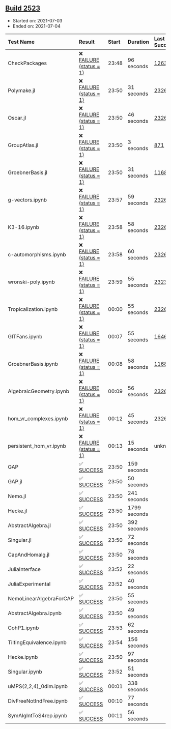 ## [Build 2523](https://oscarci.mathematik.uni-kl.de/job/oscar-stable/2523/)

* Started on: 2021-07-03
* Ended on: 2021-07-04

| Test Name    | Result | Start | Duration | Last Success | First Failure |
|:-------------|:-------|:------|:---------|:-------------|:--------------|
| CheckPackages | ❌ [FAILURE (status = 1)](https://oscarci.mathematik.uni-kl.de/job/oscar-stable/2523/artifact/logs/build-2523/CheckPackages.log) | 23:48 | 96 seconds | [1263](https://oscarci.mathematik.uni-kl.de/job/oscar-stable/1263/) | [1264](https://oscarci.mathematik.uni-kl.de/job/oscar-stable/1264/) |
| Polymake.jl | ❌ [FAILURE (status = 1)](https://oscarci.mathematik.uni-kl.de/job/oscar-stable/2523/artifact/logs/build-2523/Polymake.jl.log) | 23:50 | 31 seconds | [2326](https://oscarci.mathematik.uni-kl.de/job/oscar-stable/2326/) | [2327](https://oscarci.mathematik.uni-kl.de/job/oscar-stable/2327/) |
| Oscar.jl | ❌ [FAILURE (status = 1)](https://oscarci.mathematik.uni-kl.de/job/oscar-stable/2523/artifact/logs/build-2523/Oscar.jl.log) | 23:50 | 46 seconds | [2326](https://oscarci.mathematik.uni-kl.de/job/oscar-stable/2326/) | [2327](https://oscarci.mathematik.uni-kl.de/job/oscar-stable/2327/) |
| GroupAtlas.jl | ❌ [FAILURE (status = 1)](https://oscarci.mathematik.uni-kl.de/job/oscar-stable/2523/artifact/logs/build-2523/GroupAtlas.jl.log) | 23:50 | 3 seconds | [871](https://oscarci.mathematik.uni-kl.de/job/oscar-stable/871/) | [872](https://oscarci.mathematik.uni-kl.de/job/oscar-stable/872/) |
| GroebnerBasis.jl | ❌ [FAILURE (status = 1)](https://oscarci.mathematik.uni-kl.de/job/oscar-stable/2523/artifact/logs/build-2523/GroebnerBasis.jl.log) | 23:50 | 31 seconds | [1168](https://oscarci.mathematik.uni-kl.de/job/oscar-stable/1168/) | [1169](https://oscarci.mathematik.uni-kl.de/job/oscar-stable/1169/) |
| g-vectors.ipynb | ❌ [FAILURE (status = 1)](https://oscarci.mathematik.uni-kl.de/job/oscar-stable/2523/artifact/logs/build-2523/g-vectors.ipynb.log) | 23:57 | 59 seconds | [2326](https://oscarci.mathematik.uni-kl.de/job/oscar-stable/2326/) | [2327](https://oscarci.mathematik.uni-kl.de/job/oscar-stable/2327/) |
| K3-16.ipynb | ❌ [FAILURE (status = 1)](https://oscarci.mathematik.uni-kl.de/job/oscar-stable/2523/artifact/logs/build-2523/K3-16.ipynb.log) | 23:58 | 58 seconds | [2326](https://oscarci.mathematik.uni-kl.de/job/oscar-stable/2326/) | [2327](https://oscarci.mathematik.uni-kl.de/job/oscar-stable/2327/) |
| c-automorphisms.ipynb | ❌ [FAILURE (status = 1)](https://oscarci.mathematik.uni-kl.de/job/oscar-stable/2523/artifact/logs/build-2523/c-automorphisms.ipynb.log) | 23:58 | 60 seconds | [2326](https://oscarci.mathematik.uni-kl.de/job/oscar-stable/2326/) | [2327](https://oscarci.mathematik.uni-kl.de/job/oscar-stable/2327/) |
| wronski-poly.ipynb | ❌ [FAILURE (status = 1)](https://oscarci.mathematik.uni-kl.de/job/oscar-stable/2523/artifact/logs/build-2523/wronski-poly.ipynb.log) | 23:59 | 55 seconds | [2323](https://oscarci.mathematik.uni-kl.de/job/oscar-stable/2323/) | [2324](https://oscarci.mathematik.uni-kl.de/job/oscar-stable/2324/) |
| Tropicalization.ipynb | ❌ [FAILURE (status = 1)](https://oscarci.mathematik.uni-kl.de/job/oscar-stable/2523/artifact/logs/build-2523/Tropicalization.ipynb.log) | 00:00 | 55 seconds | [2326](https://oscarci.mathematik.uni-kl.de/job/oscar-stable/2326/) | [2327](https://oscarci.mathematik.uni-kl.de/job/oscar-stable/2327/) |
| GITFans.ipynb | ❌ [FAILURE (status = 1)](https://oscarci.mathematik.uni-kl.de/job/oscar-stable/2523/artifact/logs/build-2523/GITFans.ipynb.log) | 00:07 | 55 seconds | [1646](https://oscarci.mathematik.uni-kl.de/job/oscar-stable/1646/) | [1647](https://oscarci.mathematik.uni-kl.de/job/oscar-stable/1647/) |
| GroebnerBasis.ipynb | ❌ [FAILURE (status = 1)](https://oscarci.mathematik.uni-kl.de/job/oscar-stable/2523/artifact/logs/build-2523/GroebnerBasis.ipynb.log) | 00:08 | 58 seconds | [1168](https://oscarci.mathematik.uni-kl.de/job/oscar-stable/1168/) | [1169](https://oscarci.mathematik.uni-kl.de/job/oscar-stable/1169/) |
| AlgebraicGeometry.ipynb | ❌ [FAILURE (status = 1)](https://oscarci.mathematik.uni-kl.de/job/oscar-stable/2523/artifact/logs/build-2523/AlgebraicGeometry.ipynb.log) | 00:09 | 56 seconds | [2326](https://oscarci.mathematik.uni-kl.de/job/oscar-stable/2326/) | [2327](https://oscarci.mathematik.uni-kl.de/job/oscar-stable/2327/) |
| hom_vr_complexes.ipynb | ❌ [FAILURE (status = 1)](https://oscarci.mathematik.uni-kl.de/job/oscar-stable/2523/artifact/logs/build-2523/hom_vr_complexes.ipynb.log) | 00:12 | 45 seconds | [2326](https://oscarci.mathematik.uni-kl.de/job/oscar-stable/2326/) | [2327](https://oscarci.mathematik.uni-kl.de/job/oscar-stable/2327/) |
| persistent_hom_vr.ipynb | ❌ [FAILURE (status = 1)](https://oscarci.mathematik.uni-kl.de/job/oscar-stable/2523/artifact/logs/build-2523/persistent_hom_vr.ipynb.log) | 00:13 | 15 seconds | unknown | unknown |
| GAP | ✅ [SUCCESS](https://oscarci.mathematik.uni-kl.de/job/oscar-stable/2523/artifact/logs/build-2523/GAP.log) | 23:50 | 159 seconds |  |  |
| GAP.jl | ✅ [SUCCESS](https://oscarci.mathematik.uni-kl.de/job/oscar-stable/2523/artifact/logs/build-2523/GAP.jl.log) | 23:50 | 50 seconds |  |  |
| Nemo.jl | ✅ [SUCCESS](https://oscarci.mathematik.uni-kl.de/job/oscar-stable/2523/artifact/logs/build-2523/Nemo.jl.log) | 23:50 | 241 seconds |  |  |
| Hecke.jl | ✅ [SUCCESS](https://oscarci.mathematik.uni-kl.de/job/oscar-stable/2523/artifact/logs/build-2523/Hecke.jl.log) | 23:50 | 1799 seconds |  |  |
| AbstractAlgebra.jl | ✅ [SUCCESS](https://oscarci.mathematik.uni-kl.de/job/oscar-stable/2523/artifact/logs/build-2523/AbstractAlgebra.jl.log) | 23:50 | 392 seconds |  |  |
| Singular.jl | ✅ [SUCCESS](https://oscarci.mathematik.uni-kl.de/job/oscar-stable/2523/artifact/logs/build-2523/Singular.jl.log) | 23:50 | 72 seconds |  |  |
| CapAndHomalg.jl | ✅ [SUCCESS](https://oscarci.mathematik.uni-kl.de/job/oscar-stable/2523/artifact/logs/build-2523/CapAndHomalg.jl.log) | 23:50 | 78 seconds |  |  |
| JuliaInterface | ✅ [SUCCESS](https://oscarci.mathematik.uni-kl.de/job/oscar-stable/2523/artifact/logs/build-2523/JuliaInterface.log) | 23:52 | 22 seconds |  |  |
| JuliaExperimental | ✅ [SUCCESS](https://oscarci.mathematik.uni-kl.de/job/oscar-stable/2523/artifact/logs/build-2523/JuliaExperimental.log) | 23:52 | 40 seconds |  |  |
| NemoLinearAlgebraForCAP | ✅ [SUCCESS](https://oscarci.mathematik.uni-kl.de/job/oscar-stable/2523/artifact/logs/build-2523/NemoLinearAlgebraForCAP.log) | 23:50 | 55 seconds |  |  |
| AbstractAlgebra.ipynb | ✅ [SUCCESS](https://oscarci.mathematik.uni-kl.de/job/oscar-stable/2523/artifact/logs/build-2523/AbstractAlgebra.ipynb.log) | 23:50 | 49 seconds |  |  |
| CohP1.ipynb | ✅ [SUCCESS](https://oscarci.mathematik.uni-kl.de/job/oscar-stable/2523/artifact/logs/build-2523/CohP1.ipynb.log) | 23:53 | 62 seconds |  |  |
| TiltingEquivalence.ipynb | ✅ [SUCCESS](https://oscarci.mathematik.uni-kl.de/job/oscar-stable/2523/artifact/logs/build-2523/TiltingEquivalence.ipynb.log) | 23:54 | 156 seconds |  |  |
| Hecke.ipynb | ✅ [SUCCESS](https://oscarci.mathematik.uni-kl.de/job/oscar-stable/2523/artifact/logs/build-2523/Hecke.ipynb.log) | 23:50 | 97 seconds |  |  |
| Singular.ipynb | ✅ [SUCCESS](https://oscarci.mathematik.uni-kl.de/job/oscar-stable/2523/artifact/logs/build-2523/Singular.ipynb.log) | 23:52 | 51 seconds |  |  |
| uMPS(2,2,4)_0dim.ipynb | ✅ [SUCCESS](https://oscarci.mathematik.uni-kl.de/job/oscar-stable/2523/artifact/logs/build-2523/uMPS-2-2-4-_0dim.ipynb.log) | 00:01 | 338 seconds |  |  |
| DivFreeNotIndFree.ipynb | ✅ [SUCCESS](https://oscarci.mathematik.uni-kl.de/job/oscar-stable/2523/artifact/logs/build-2523/DivFreeNotIndFree.ipynb.log) | 00:10 | 77 seconds |  |  |
| SymAlgIntToS4rep.ipynb | ✅ [SUCCESS](https://oscarci.mathematik.uni-kl.de/job/oscar-stable/2523/artifact/logs/build-2523/SymAlgIntToS4rep.ipynb.log) | 00:11 | 56 seconds |  |  |

